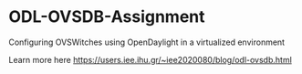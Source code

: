 # ODL-OVSDB-Assignment
Configuring OVSWitches using OpenDaylight in a virtualized environment

Learn more here https://users.iee.ihu.gr/~iee2020080/blog/odl-ovsdb.html
